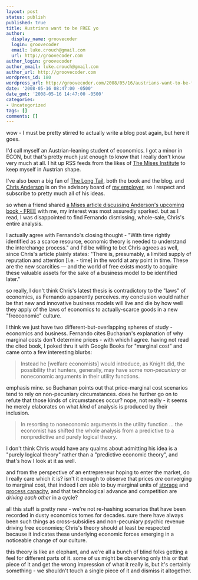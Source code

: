 ```yaml
---
layout: post
status: publish
published: true
title: Austrians want to be FREE yo
author:
  display_name: groovecoder
  login: groovecoder
  email: luke.crouch@gmail.com
  url: http://groovecoder.com
author_login: groovecoder
author_email: luke.crouch@gmail.com
author_url: http://groovecoder.com
wordpress_id: 180
wordpress_url: http://groovecoder.com/2008/05/16/austrians-want-to-be-free-yo/
date: '2008-05-16 08:47:00 -0500'
date_gmt: '2008-05-16 14:47:00 -0500'
categories:
- Uncategorized
tags: []
comments: []
---
```

<p>wow - I must be pretty stirred to actually write a blog post again, but here it goes.</p>
<p>I'd call myself an Austrian-leaning student of economics. I got a minor in ECON, but that's pretty much just enough to know that I really don't know very much at all. I hit up RSS feeds from the likes of <a href="http://mises.org/">The Mises Institute</a> to keep myself in Austrian shape.</p>
<p>I've also been a big fan of <a href="http://www.thelongtail.com/">The Long Tail</a>, both the book and the blog. and <a href="http://en.wikipedia.org/wiki/Chris_Anderson_%28writer%29">Chris Anderson</a> is on the advisory board of <a href="http://web.sourceforge.com/">my employer</a>, so I respect and subscribe to pretty much all of his ideas.</p>
<p>so when a friend shared <a href="http://mises.org/story/2971">a Mises article discussing Anderson's upcoming book - FREE</a> with me, my interest was most assuredly sparked. but as I read, I was disappointed to find Fernando dismissing, whole-sale, Chris's entire analysis.</p>
<p>I actually agree with Fernando's closing thought - "With time rightly identified as a scarce resource, economic theory is needed to understand the interchange process." and I'd be willing to bet Chris agrees as well, since Chris's article plainly states: "There is, presumably, a limited supply of reputation and attention [i.e. - time] in the world at any point in time. These are the new scarcities — and the world of free exists mostly to acquire these valuable assets for the sake of a business model to be identified later."</p>
<p>so really, I don't think Chris's latest thesis is contradictory to the "laws" of economics, as Fernando apparently perceives. my conclusion would rather be that new and innovative business models will live and die by how well they apply of the laws of economics to actually-scarce goods in a new "freeconomic" culture.</p>
<p>I think we just have two different-but-overlapping spheres of study - economics and business. Fernando cites Buchanan's explanation of why marginal costs don't determine prices - with which I agree. having not read the cited book, I poked thru it with Google Books for "marginal cost" and came onto a few interesting blurbs:</p>
<blockquote><p>Instead he [welfare economists] would introduce, as Knight did, the possibility that hunters, generally, may have some <span style="font-style: italic;">non-pecuniary</span> or noneconomic arguments in their utility functions. </p></blockquote>
<p>emphasis mine. so Buchanan points out that price-marginal cost scenarios tend to rely on non-pecuniary circumstances. does he further go on to refute that those kinds of circumstances occur? nope, not really - it seems he merely elaborates on what <span style="font-style: italic;">kind</span> of analysis is produced by their inclusion.</p>
<blockquote><p>In resorting to noneconomic arguments in the utility function ... the economist has shifted the whole analysis from a predictive to a nonpredictive and purely logical theory.</p></blockquote>
<p>I don't think Chris would have any qualms about admitting his idea is a "purely logical theory" rather than a "predictive economic theory", and that's how I look at it as well.</p>
<p>and from the perspective of an entrepreneur hoping to enter the market, do I really care which it is? isn't it enough to observe that prices <span style="font-style: italic;">are</span> converging to marginal cost, that indeed I <span style="font-style: italic;">am</span> able to buy marginal units of <a href="http://www.amazon.com/gp/browse.html?node=16427261">storage</a> and <a href="http://www.amazon.com/EC2-AWS-Service-Pricing/b/ref=sc_fe_l_2?ie=UTF8&amp;node=201590011&amp;no=3435361&amp;me=A36L942TSJ2AJA">process capacity</a>, and that technological advance and competition are <span style="font-style: italic;">driving each other</span> in a cycle?</p>
<p>all this stuff is pretty new - we're not re-hashing scenarios that have been recorded in dusty economics tomes for decades. sure there have always been such things as cross-subsidies and  non-pecuniary psychic revenue driving free economies; Chris's theory should at least be respected because it indicates these underlying economic forces emerging in a noticeable change of our culture.</p>
<p>this theory is like an elephant, and we're all a bunch of blind folks getting a feel for different parts of it. some of us might be observing only this or that piece of it and get the wrong impression of what it really is, but it's certainly something - we shouldn't touch a single piece of it and dismiss it altogether.</p>

